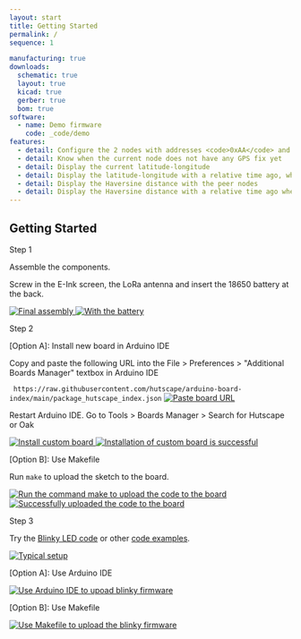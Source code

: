 ```yaml
---
layout: start
title: Getting Started
permalink: /
sequence: 1

manufacturing: true
downloads:
  schematic: true
  layout: true
  kicad: true
  gerber: true
  bom: true
software:
  - name: Demo firmware
    code: _code/demo
features:
  - detail: Configure the 2 nodes with addresses <code>0xAA</code> and <code>0xBB</code> so that they can communicate with each other via LoRa
  - detail: Know when the current node does not have any GPS fix yet
  - detail: Display the current latitude-longitude
  - detail: Display the latitude-longitude with a relative time ago, which is the last GPS fix time
  - detail: Display the Haversine distance with the peer nodes
  - detail: Display the Haversine distance with a relative time ago when both nodes had a GPS fix
---
```

<section class="section is-small">
  <div class="container">
    <h2 class="title is-1">Getting Started</h2>
    <div class="tile is-ancestor">
      <div class="tile is-vertical is-12">
        <div class="tile">
          <div class="tile is-parent">
            <article class="tile is-child notification">
              <p class="title">Step 1</p>
              <p class="subtitle">Assemble the components.</p>
              <p>Screw in the E-Ink screen, the LoRa antenna and insert the 18650 battery at the back.</p>
              <a href="{{site.url}}/images/prototype/front.jpg">
                <img src="{{site.url}}/images/prototype/front.jpg" alt="Final assembly">
              </a>
              <a href="{{site.url}}/images/prototype/back.jpg">
                <img src="{{site.url}}/images/prototype/back.jpg" alt="With the battery">
              </a>
            </article>
          </div>
          <div class="tile is-parent">
            <article class="tile is-child notification">
              <p class="title">Step 2</p>
              <p class="subtitle">[Option A]: Install new board in Arduino IDE</p>
              <p>Copy and paste the following URL into the File > Preferences > "Additional Boards Manager" textbox in Arduino IDE</p>
              <code> https://raw.githubusercontent.com/hutscape/arduino-board-index/main/package_hutscape_index.json</code>
              <a href="{{site.url}}/images/code/paste-board-url.png">
                <img src="{{site.url}}/images/code/paste-board-url.png" alt="Paste board URL">
              </a>
              <p>Restart Arduino IDE. Go to Tools > Boards Manager > Search for Hutscape or Oak</p>
              <a href="{{site.url}}/images/code/install-custom-board.png">
                <img src="{{site.url}}/images/code/install-custom-board.png" alt="Install custom board">
              </a>
              <a href="{{site.url}}/images/code/custom-board-installed.png">
                <img src="{{site.url}}/images/code/custom-board-installed.png" alt="Installation of custom board is successful">
              </a>
              <p class="subtitle">[Option B]: Use Makefile</p>
              <p>Run <code>make</code> to upload the sketch to the board.</p>
              <a href="{{site.url}}/images/code/make-to-install.png">
                <img src="{{site.url}}/images/code/make-to-install.png" alt="Run the command make to upload the code to the board">
              </a>
              <a href="{{site.url}}/images/code/make-successful.png">
                <img src="{{site.url}}/images/code/make-successful.png" alt="Successfully uploaded the code to the board">
              </a>
            </article>
          </div>
          <div class="tile is-parent">
            <article class="tile is-child notification">
              <div class="content">
                <p class="title">Step 3</p>
                <p class="subtitle">Try the <a href="{{site.url}}/code/hello-world">Blinky LED code</a> or other <a href="{{site.url}}/code">code examples</a>.</p>
                <a href="{{site.url}}/images/code/eink-prototype.jpg">
                  <img src="{{site.url}}/images/code/eink-prototype.jpg" alt="Typical setup">
                </a>
                <p class="subtitle">[Option A]: Use Arduino IDE</p>
                <a href="{{site.url}}/images/code/option-a-ide-blinky.png">
                  <img src="{{site.url}}/images/code/option-a-ide-blinky.png" alt="Use Arduino IDE to upoad blinky firmware">
                </a>
                <p class="subtitle">[Option B]: Use Makefile</p>
                <a href="{{site.url}}/images/code/option-b-makefile-blinky.png">
                  <img src="{{site.url}}/images/code/option-b-makefile-blinky.png" alt="Use Makefile to upload the blinky firmware">
                </a>
              </div>
            </article>
          </div>
        </div>
      </div>
    </div>
  </div>
</section>
